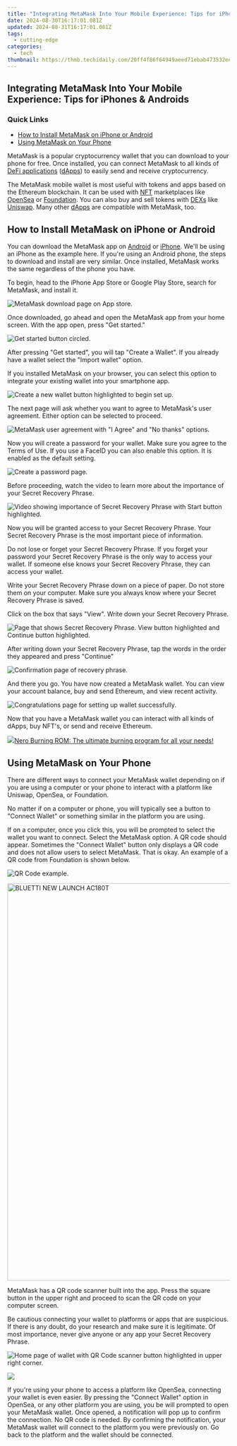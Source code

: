 ```yaml
---
title: "Integrating MetaMask Into Your Mobile Experience: Tips for iPhones & Androids"
date: 2024-08-30T16:17:01.081Z
updated: 2024-08-31T16:17:01.081Z
tags:
  - cutting-edge
categories:
  - tech
thumbnail: https://thmb.techidaily.com/20ff4f86f64949aeed71ebab473532ee23ffbe18dd68a783845f09bf91d3afe4.jpg
---
```


## Integrating MetaMask Into Your Mobile Experience: Tips for iPhones & Androids

### Quick Links

* [How to Install MetaMask on iPhone or Android](https://extra-resources.techidaily.com/boosting-your-voices-impact-free-user-friendly-changes-available/)
* [Using MetaMask on Your Phone](https://tech-renaissance.techidaily.com/top-11-free-movie-torrent-websites-you-can-trust/)

 MetaMask is a popular cryptocurrency wallet that you can download to your phone for free. Once installed, you can connect MetaMask to all kinds of [DeFi applications](https://facebook-record-videos.techidaily.com/new-the-monetary-journey-of-ajey-nagar-on-youtube/) ([dApps](https://some-knowledge.techidaily.com/in-2024-exploring-mozillas-split-screen-technique-in-firefox/)) to easily send and receive cryptocurrency.

 The MetaMask mobile wallet is most useful with tokens and apps based on the Ethereum blockchain. It can be used with [NFT](https://sound-tweaking.techidaily.com/updated-2024-approved-mastering-echo-effects-implementing-reverb-in-digital-sound-environments-windows-edition/) marketplaces like [OpenSea](https://opensea.io/) or [Foundation](https://foundation.app/). You can also buy and sell tokens with [DEXs](https://twitter-videos.techidaily.com/updated-in-2024-exporting-your-youtube-and-twitter-creations-via-whatsapp/) like [Uniswap](https://uniswap.org/). Many other [dApps](https://some-knowledge.techidaily.com/in-2024-exploring-mozillas-split-screen-technique-in-firefox/) are compatible with MetaMask, too.

##  How to Install MetaMask on iPhone or Android

 You can download the MetaMask app on [Android](https://www.anrdoezrs.net/links/3607085/type/dlg/sid/UUhtgUeUpU206145/https://play.google.com/store/apps/details?id=io.metamask&hl=en%5FUS&gl=US) or [iPhone](https://apps.apple.com/us/app/metamask-blockchain-wallet/id1438144202). We'll be using an iPhone as the example here. If you're using an Android phone, the steps to download and install are very similar. Once installed, MetaMask works the same regardless of the phone you have.

 To begin, head to the iPhone App Store or Google Play Store, search for MetaMask, and install it.

![MetaMask download page on App store.](https://static1.howtogeekimages.com/wordpress/wp-content/uploads/2022/04/IMG_3691-1.png) 

 Once downloaded, go ahead and open the MetaMask app from your home screen. With the app open, press "Get started."

![Get started button circled.](https://static1.howtogeekimages.com/wordpress/wp-content/uploads/2022/04/IMG_3692-2.png) 

 After pressing "Get started", you will tap "Create a Wallet". If you already have a wallet select the "Import wallet" option.

 If you installed MetaMask on your browser, you can select this option to integrate your existing wallet into your smartphone app.

![Create a new wallet button highlighted to begin set up.](https://static1.howtogeekimages.com/wordpress/wp-content/uploads/2022/04/IMG_3693-2.png) 

 The next page will ask whether you want to agree to MetaMask's user agreement. Either option can be selected to proceed.

![MetaMask user agreement with &quot;I Agree&quot; and &quot;No thanks&quot; options.](https://static1.howtogeekimages.com/wordpress/wp-content/uploads/2022/04/IMG_3694-1.png) 

 Now you will create a password for your wallet. Make sure you agree to the Terms of Use. If you use a FaceID you can also enable this option. It is enabled as the default setting.

![Create a password page.](https://static1.howtogeekimages.com/wordpress/wp-content/uploads/2022/04/IMG_3695-1.png) 

 Before proceeding, watch the video to learn more about the importance of your Secret Recovery Phrase.

![Video showing importance of Secret Recovery Phrase with Start button highlighted.](https://static1.howtogeekimages.com/wordpress/wp-content/uploads/2022/04/IMG_3696-1.png) 

 Now you will be granted access to your Secret Recovery Phrase. Your Secret Recovery Phrase is the most important piece of information.

 Do not lose or forget your Secret Recovery Phrase. If you forget your password your Secret Recovery Phrase is the only way to access your wallet. If someone else knows your Secret Recovery Phrase, they can access your wallet.

 Write your Secret Recovery Phrase down on a piece of paper. Do not store them on your computer. Make sure you always know where your Secret Recovery Phrase is saved.

 Click on the box that says "View". Write down your Secret Recovery Phrase.

![Page that shows Secret Recovery Phrase. View button highlighted and Continue button highlighted.](https://static1.howtogeekimages.com/wordpress/wp-content/uploads/2022/04/IMG_3698-1.png) 

 After writing down your Secret Recovery Phrase, tap the words in the order they appeared and press "Continue"

![Confirmation page of recovery phrase.](https://static1.howtogeekimages.com/wordpress/wp-content/uploads/2022/04/IMG_3699-1.png) 

 And there you go. You have now created a MetaMask wallet. You can view your account balance, buy and send Ethereum, and view recent activity.

![Congratulations page for setting up wallet successfully.](https://static1.howtogeekimages.com/wordpress/wp-content/uploads/2022/04/IMG_3700-1.png) 

 Now that you have a MetaMask wallet you can interact with all kinds of dApps, buy NFT's, or send and receive Ethereum.

<!-- affiliate ads begin -->
<a href="https://store.nero.com/order/checkout.php?PRODS=39694080&QTY=1&AFFILIATE=108875&CART=1"><img src="http://cdnwww.nero.com/nero-com-wAssets/img/banners/2023/nbr/fire/Screenshot_1red_gb.jpg" border="0">Nero Burning ROM:
The ultimate burning program for all your needs!</a>
<!-- affiliate ads end -->
##  Using MetaMask on Your Phone

 There are different ways to connect your MetaMask wallet depending on if you are using a computer or your phone to interact with a platform like Uniswap, OpenSea, or Foundation.

 No matter if on a computer or phone, you will typically see a button to "Connect Wallet" or something similar in the platform you are using.

 If on a computer, once you click this, you will be prompted to select the wallet you want to connect. Select the MetaMask option. A QR code should appear. Sometimes the "Connect Wallet" button only displays a QR code and does not allow users to select MetaMask. That is okay. An example of a QR code from Foundation is shown below.

![QR Code example.](https://static1.howtogeekimages.com/wordpress/wp-content/uploads/2022/04/Capture.png) 

<!-- affiliate ads begin -->
<a href="https://bluettide.pxf.io/c/5597632/2042332/17092" target="_top" id="2042332"><img src="//a.impactradius-go.com/display-ad/17092-2042332" border="0" alt="BLUETTI NEW LAUNCH AC180T" width="960" height="900"/></a><img height="0" width="0" src="https://imp.pxf.io/i/5597632/2042332/17092" style="position:absolute;visibility:hidden;" border="0" />
<!-- affiliate ads end -->
 MetaMask has a QR code scanner built into the app. Press the square button in the upper right and proceed to scan the QR code on your computer screen.

 Be cautious connecting your wallet to platforms or apps that are suspicious. If there is any doubt, do your research and make sure it is legitimate. Of most importance, never give anyone or any app your Secret Recovery Phrase.

![Home page of wallet with QR Code scanner button highlighted in upper right corner.](https://static1.howtogeekimages.com/wordpress/wp-content/uploads/2022/04/IMG_3702-1.png) 

<!-- affiliate ads begin -->
<a href="https://store.iobit.com/order/checkout.php?PRODS=1468905&QTY=1&AFFILIATE=108875&CART=1"><img src="https://secure.avangate.com/images/merchant/184260348236f9554fe9375772ff966e/ascscan_728x90.png" border="0"></a>
<!-- affiliate ads end -->
 If you're using your phone to access a platform like OpenSea, connecting your wallet is even easier. By pressing the "Connect Wallet" option in OpenSea, or any other platform you are using, you be will prompted to open your MetaMask wallet. Once opened, a notification will pop up to confirm the connection. No QR code is needed. By confirming the notification, your MetaMask wallet will connect to the platform you were previously on. Go back to the platform and the wallet should be connected.

<ins class="adsbygoogle"
     style="display:block"
     data-ad-format="autorelaxed"
     data-ad-client="ca-pub-7571918770474297"
     data-ad-slot="1223367746"></ins>



<ins class="adsbygoogle"
     style="display:block"
     data-ad-client="ca-pub-7571918770474297"
     data-ad-slot="8358498916"
     data-ad-format="auto"
     data-full-width-responsive="true"></ins>


